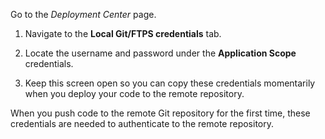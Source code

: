 Go to the *Deployment Center* page.

1. Navigate to the **Local Git/FTPS credentials** tab.

1. Locate the username and password under the **Application Scope** credentials.

1. Keep this screen open so you can copy these credentials momentarily when you deploy your code to the remote repository.

When you push code to the remote Git repository for the first time, these credentials are needed to authenticate to the remote repository.
